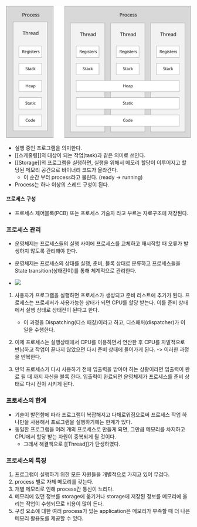 ![](https://raw.githubusercontent.com/nhnacademy-bootcamp/java-thread-programming/689b48726478b78bffe92df19bec7f75fadf4805/doc/1.process_vs_thread/image/process_vs_thread2.svg?token=ASZDETL45L4H5DCYIK3HXO3FFTN7C)

- 실행 중인 프로그램을 의미한다.
- [[스케줄링]]의 대상이 되는 작업(task)과 같은 의미로 쓰인다.
- [[Storage]]의 프로그램을 실행하면, 실행을 위해서 메모리 할당이 이루어지고 할당된 메모리 공간으로 바이너리 코드가 올라간다.
	- 이 순간 부터 process라고 불린다. (ready -> running)
- Process는 하나 이상의 스레드 구성이 된다.


#### 프로세스 구성
- 프로세스 제어블록(PCB) 또는 프로세스 기술자 라고 부르는 자료구조에 저장된다.

### 프로세스 관리
- 운영체제는 프로세스들의 실행 사이에 프로세스를 교체하고 재시작할 때 오류가 발생하지 않도록 관리해야 한다.
- 운영체제는 프로세스의 상태를 실행, 준비, 블록 상태로 분류하고 프로세스들을 State transition(상태전이)를 통해 체계적으로 관리한다.

- ![](https://velog.velcdn.com/images/jhon3242/post/732f103d-5790-4899-9d23-9bc107d47ff4/image.png)
1.  사용자가 프로그램을 실행하면 프로세스가 생성되고 준비 리스트에 추가가 된다. 프로세스는 프로세서가 사용가능한 상태가 되면 CPU를 할당 받는다. 이를 준비 상태에서 실행 상태로 상태전이 된다고 한다.
	- 이 과정을 Dispatching(디스 패칭)이라고 하고, 디스패처(dispatcher)가 이 일을 수행한다.

2. 이제 프로세스는 실행상태에서 CPU를 이용하면서 연산한 후 CPU를 자발적으로 반납하고 작업이 끝나지 않았으면 다시 준비 상태에 들어가게 된다. -> 이러한 과정을 반복한다.

3. 만약 프로세스가 다시 사용하기 전에 입출력을 받아야 하는 상황이라면 입출력이 완료 될 때 까지 자신을 블록 한다. 입출력이 완료되면 운영체제가 프로세스를 준비 상태로 다시 전이 시키게 된다.


### 프로세스의 한계

- 기술이 발전함에 따라 프로그램이 복잡해지고 다채로워짐으로써 프로세스 작업 하나만을 사용해서 프로그램을 실행하기에는 한계가 있다.
- 동일한 프로그램을 여러 개의 프로세스로 만들게 되면, 그만큼 메모리를 차지하고 CPU에서 할당 받는 자원이 중복되게 될 것이다.
	- 그래서 해결책으로 [[Thread]]가 탄생하였다.


### 프로세스의 특징

1. 프로그램이 실행하기 위한 모든 자원들을 개별적으로 가지고 있어 무겁다.
2. process 별로 자체 메모리를 갖는다.
3. 개별 메모리로 인해 process간 통신이 느리다.
4. 메모리에 있던 정보를 storage에 옮기거나 storage에 저장된 정보를 메모리에 올리는 작업이 수행되므로 비용이 많이 든다.
5. 구성 요소에 대한 여러 process가 있는 application은 메모리가 부족할 때 더 나은 메모리 활용도를 제공할 수 있다.